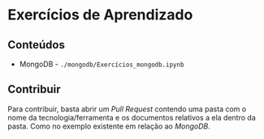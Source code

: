 # Exercícios de Aprendizado


## Conteúdos

* MongoDB - `./mongodb/Exercícios_mongodb.ipynb`


## Contribuir

Para contribuir, basta abrir um *Pull Request* contendo uma pasta com o nome da tecnologia/ferramenta e os documentos relativos a ela dentro da pasta. Como no exemplo existente em relação ao *MongoDB*.